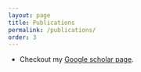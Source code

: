 ```yaml
---
layout: page
title: Publications
permalink: /publications/
order: 3
---
```

- Checkout my <a href="https://scholar.google.fr/citations?user=FDWgJY8AAAAJ&hl=fr">Google scholar page</a>.

